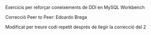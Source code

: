 Exercicis per reforçar coneixements de DDl en MySQL Workbench

Correcció Peer to Peer: Edoardo Brega

Modificat per treure codi repetit després de llegir la correcció del 2
